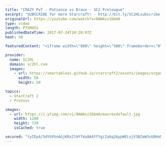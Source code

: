 ```yaml
---
title: "CRAZY PvT - Patience vs Bravo - SC2 Proleague"
excerpt: "SUBSCRIBE for more Starcraft! - http://bit.ly/SC2HLsubscribe  ► http://bit.ly/Divisionzero  -  Division Zero has the BEST gaming gear! Support SC2HL & Check them out!  ► http://bit.ly/Chairs4gaming  -  Get $20 discount and at Chairs4Gaming using code \"SC2HL\"   Crazy Protoss vs Terran between Patience"
originalUrl: https://youtube.com/watch?v=9AWAsz1bbm0
type: video
length: PT5M45S
publishedDateTime: 2017-07-24T10:20:07Z
heat: 50

featuredContent: "<iframe width=\"800\" height=\"500\" frameborder=\"0\" src=\"https://www.youtube.com/embed/9AWAsz1bbm0\" allow=\"accelerometer; autoplay; encrypted-media; gyroscope; picture-in-picture\" allowfullscreen></iframe>"

provider:
  name: SC2HL
  domain: sc2hl.com
  images:
    - url: https://smartableai.github.io/starcraft2/assets/images/organizations/sc2hl.com-50x50.jpg
      width: 50
      height: 50

topics:
  - StarCraft 2
  - Protoss

images:
  - url: https://i.ytimg.com/vi/9AWAsz1bbm0/maxresdefault.jpg
    width: 1280
    height: 720
    isCached: true

secured: "tyIEp4/5dYUVhnAGjKRx2lHYf4u0A4YfYgiIakq2AypWELsjV3BZeW3vU8HnM9PJIUDu8Xd/rGqWWKQCgcNiltFQjuZtrG5llxUh245RZcA+twDahk6mJWoL9glWL66iAKCoZpQKMh3D+6Dw1Gt548SeKqdVTAqYBOkwEEW1kApRScIsO3SP5gkI0R4oS043FylfE8QsLuHbxPkeirtEep7iACi3+3js1F2GMnP6DUb8LqJS5xbFFE9YagsfYdxKVT08plly368ayEDrKxZVA7lbBwXfylZui6MM3uOhUdknku2LJgD2Sg4DGoYPic5C6U2buKaQsJxRhqf+XUrEz+IosurSTDStFjtMbct24z5rFdOeFvOe6rpjUMJQeyFYQ71379CLtRANscBqWqTwznBKEOkhOrluiyHoNdbwLeA=;diIAgvAYX+06pfzn1UsCeQ=="
---
```


